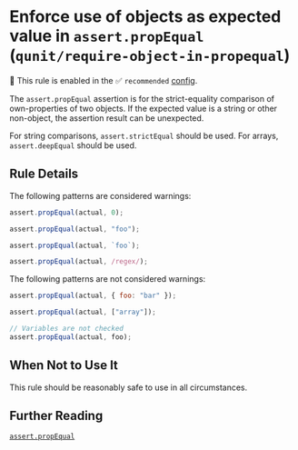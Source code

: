 # Enforce use of objects as expected value in `assert.propEqual` (`qunit/require-object-in-propequal`)

💼 This rule is enabled in the ✅ `recommended` [config](https://github.com/platinumazure/eslint-plugin-qunit/blob/master/README.md#configurations).

<!-- end auto-generated rule header -->

The `assert.propEqual` assertion is for the strict-equality comparison of own-properties
of two objects. If the expected value is a string or other non-object, the assertion
result can be unexpected.

For string comparisons, `assert.strictEqual` should be used. For arrays,
`assert.deepEqual` should be used.

## Rule Details

The following patterns are considered warnings:

```js
assert.propEqual(actual, 0);

assert.propEqual(actual, "foo");

assert.propEqual(actual, `foo`);

assert.propEqual(actual, /regex/);
```

The following patterns are not considered warnings:

```js
assert.propEqual(actual, { foo: "bar" });

assert.propEqual(actual, ["array"]);

// Variables are not checked
assert.propEqual(actual, foo);
```

## When Not to Use It

This rule should be reasonably safe to use in all circumstances.

## Further Reading

[`assert.propEqual`](https://api.qunitjs.com/assert/propEqual/)
